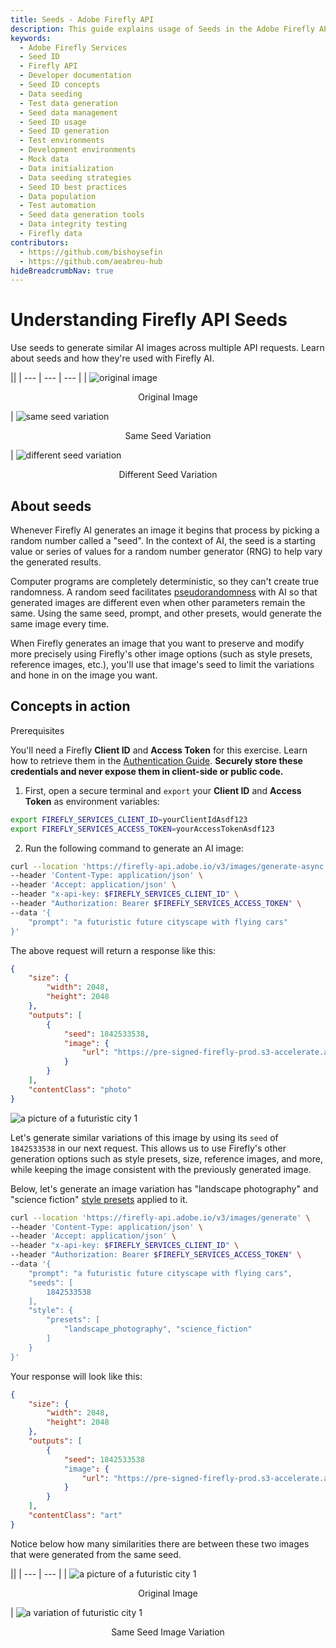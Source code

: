 ```yaml
---
title: Seeds - Adobe Firefly API
description: This guide explains usage of Seeds in the Adobe Firefly API.
keywords:
  - Adobe Firefly Services
  - Seed ID
  - Firefly API
  - Developer documentation
  - Seed ID concepts
  - Data seeding
  - Test data generation
  - Seed data management
  - Seed ID usage
  - Seed ID generation
  - Test environments
  - Development environments
  - Mock data
  - Data initialization
  - Data seeding strategies
  - Seed ID best practices
  - Data population
  - Test automation
  - Seed data generation tools
  - Data integrity testing
  - Firefly data
contributors:
  - https://github.com/bishoysefin
  - https://github.com/aeabreu-hub
hideBreadcrumbNav: true
---
```


# Understanding Firefly API Seeds

Use seeds to generate similar AI images across multiple API requests.
Learn about seeds and how they're used with Firefly AI.

||
| --- | --- | --- |
| ![original image](../../images/seed-concept-original-image.jpeg) <p style="text-align:center">Original Image</p> | ![same seed variation](../../images/seed-concept-same-seed-regeneration.jpeg) <p style="text-align:center">Same Seed Variation</p> | ![different seed variation](../../images/seed-concept-different-seed-regeneration.jpeg) <p style="text-align:center">Different Seed Variation</p>

## About seeds

Whenever Firefly AI generates an image it begins that process by picking a random number called a "seed". In the context of AI, the seed is a starting value or series of values for a random number generator (RNG) to help vary the generated results.

Computer programs are completely deterministic, so they can't create true randomness. A random seed facilitates [pseudorandomness](https://en.wikipedia.org/wiki/Pseudorandomness) with AI so that generated images are different even when other parameters remain the same. Using the same seed, prompt, and other presets, would generate the same image every time.

When Firefly generates an image that you want to preserve and modify more precisely using Firefly's other image options (such as style presets, reference images, etc.), you'll use that image's seed to limit the variations and hone in on the image you want.

## Concepts in action

<InlineAlert variant="warning" slots="header, text" />

Prerequisites

You'll need a Firefly **Client ID** and **Access Token** for this exercise. Learn how to retrieve them in the [Authentication Guide](../authentication/index.md). **Securely store these credentials and never expose them in client-side or public code.**

1. First, open a secure terminal and `export` your **Client ID** and **Access Token** as environment variables:

```bash
export FIREFLY_SERVICES_CLIENT_ID=yourClientIdAsdf123
export FIREFLY_SERVICES_ACCESS_TOKEN=yourAccessTokenAsdf123
```

2. Run the following command to generate an AI image:

```bash
curl --location 'https://firefly-api.adobe.io/v3/images/generate-async' \
--header 'Content-Type: application/json' \
--header 'Accept: application/json' \
--header "x-api-key: $FIREFLY_SERVICES_CLIENT_ID" \
--header "Authorization: Bearer $FIREFLY_SERVICES_ACCESS_TOKEN" \
--data '{
    "prompt": "a futuristic future cityscape with flying cars"
}'
```

The above request will return a response like this:

```json
{
    "size": {
        "width": 2048,
        "height": 2048
    },
    "outputs": [
        {
            "seed": 1842533538,
            "image": {
                "url": "https://pre-signed-firefly-prod.s3-accelerate.amazonaws.com/images/asdf-1234..."
            }
        }
    ],
    "contentClass": "photo"
}
```

![a picture of a futuristic city 1](../../images/seedless-city-1.jpeg)

Let's generate similar variations of this image by using its `seed` of `1842533538` in our next request. This allows us to use Firefly's other generation options such as style presets, size, reference images, and more, while keeping the image consistent with the previously generated image.

Below, let's generate an image variation has "landscape photography" and "science fiction" [style presets](../style-presets/index.md) applied to it.

```bash
curl --location 'https://firefly-api.adobe.io/v3/images/generate' \
--header 'Content-Type: application/json' \
--header 'Accept: application/json' \
--header "x-api-key: $FIREFLY_SERVICES_CLIENT_ID" \
--header "Authorization: Bearer $FIREFLY_SERVICES_ACCESS_TOKEN" \
--data '{
    "prompt": "a futuristic future cityscape with flying cars",
    "seeds": [
        1842533538
    ],
    "style": {
        "presets": [
            "landscape_photography", "science_fiction"
        ]
    }
}'
```

Your response will look like this:

```json
{
    "size": {
        "width": 2048,
        "height": 2048
    },
    "outputs": [
        {
            "seed": 1842533538
            "image": {
                "url": "https://pre-signed-firefly-prod.s3-accelerate.amazonaws.com/images/dfgh-1234..."
            }
        }
    ],
    "contentClass": "art"
}
```

Notice below how many similarities there are between these two images that were generated from the same seed.

||
| --- | --- |
| ![a picture of a futuristic city 1](../../images/seedless-city-1.jpeg) <p style="text-align:center">Original Image</p> | ![a variation of futuristic city 1](../../images/seeded-city-1.jpeg) <p style="text-align:center">Same Seed Image Variation</p>
